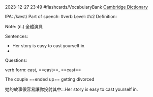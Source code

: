 2023-12-27 23:49
#flashcards/VocabularyBank
[Cambridge Dictionary]()


IPA: /kæst/
Part of speech: #verb 
Level: #c2 
Definition:

Note:
(n.) 全體演員

Sentences:
- Her story is easy to cast yourself in.
- 

Questions:

verb form: cast, ==cast==, ==cast==
<!--SR:!2024-01-21,1,230!2024-01-21,1,230-->

The couple ==ended up== getting divorced
<!--SR:!2024-01-21,1,230-->

她的故事很容易讓你投射其中:::Her story is easy to cast yourself in.
<!--SR:!2024-01-21,1,230!2024-01-21,1,230-->

